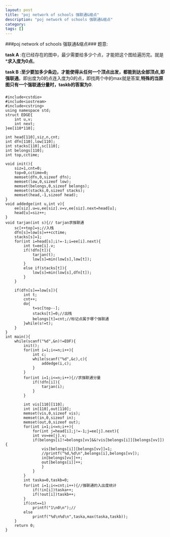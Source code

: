 ```yaml
---
layout: post
title: "poj network of schools 强联通&缩点"
description: "poj network of schools 强联通&缩点"
category: 
tags: []
---
```

###poj network of schools 强联通&缩点###
题意:

**task A** :在已经存在的图中，最少需要给多少个点，才能把这个图给遍历完。就是***求入度为0点**。

**task B **:至少要加**多少条边，才能使得从任何一个顶点出发，都能到达全部顶点,即强联通**。即出度为0的点连入度为0的点，即找两个中的max就是答案,**特殊的当原图只有一个强联通分量时，taskb的答案为0**.


###

	#include<cstdio>
	#include<iostream>
	#include<cstring>
	using namespace std;
	struct EDGE{
		int u,v;
		int next;
	}ee[110*110];

	int head[110],siz,n,cnt;
	int dfn[110],low[110];
	int stacks[110],sc[110];
	int belongs[110];
	int top,cctime;

	void init(){
		siz=1,cnt=0;
		top=0,cctime=0;
		memset(dfn,0,sizeof dfn);
		memset(low,0,sizeof low);
		memset(belongs,0,sizeof belongs);
		memset(stacks,0,sizeof stacks);
		memset(head,-1,sizeof head);
	}
	void addedge(int u,int v){
		ee[siz].u=u,ee[siz].v=v,ee[siz].next=head[u];
		head[u]=siz++;
	}
	void tarjan(int s){// tarjan求强联通
		sc[++top]=s;//入栈
		dfn[s]=low[s]=++cctime;
		stacks[s]=1;
		for(int i=head[s];i!=-1;i=ee[i].next){
			int t=ee[i].v;
			if(!dfn[t]){
				tarjan(t);
				low[s]=min(low[s],low[t]);
			}
			else if(stacks[t]){
				low[s]=min(low[s],dfn[t]);
			}
		}
		
		if(dfn[s]==low[s]){
			int t;
			cnt++;
			do{
				t=sc[top--];
				stacks[t]=0;//出栈
				belongs[t]=cnt;//标记点属于哪个强联通
			}while(s!=t);
		}
	}
	int main(){
		while(scanf("%d",&n)!=EOF){
			init();
			for(int i=1;i<=n;i++){
				int c;
				while(scanf("%d",&c),c){
					addedge(i,c);
				}
			}
			for(int i=1;i<=n;i++){//求强联通分量
				if(!dfn[i]){
					tarjan(i);
				}
			}
		
			int vis[110][110];
			int in[110],out[110];
			memset(vis,0,sizeof vis);
			memset(in,0,sizeof in);
			memset(out,0,sizeof out);
			for(int i=1;i<=n;i++){
				for(int j=head[i];j!=-1;j=ee[j].next){
				int vv=ee[j].v;
				if(belongs[i]!=belongs[vv]&&!vis[belongs[i]][belongs[vv]]){
					vis[belongs[i]][belongs[vv]]=1;
					//printf("%d,%d\n",belongs[i],belongs[vv]);
					in[belongs[vv]]++;
					out[belongs[i]]++;
					}
				}
			}
			int taska=0,taskb=0;
			for(int i=1;i<=cnt;i++){//强联通的入出度统计
				if(!in[i])taska++;
				if(!out[i])taskb++;
			}
			if(cnt==1)
				printf("1\n0\n");//
			else
				printf("%d\n%d\n",taska,max(taska,taskb));
		}
		return 0;
	}
###